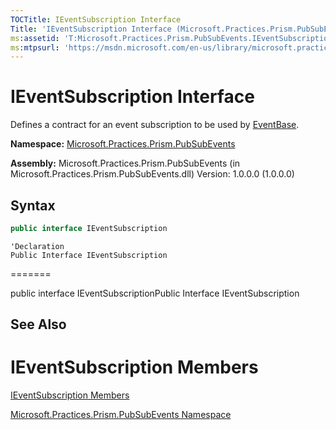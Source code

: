 ```yaml
---
TOCTitle: IEventSubscription Interface
Title: 'IEventSubscription Interface (Microsoft.Practices.Prism.PubSubEvents)'
ms:assetid: 'T:Microsoft.Practices.Prism.PubSubEvents.IEventSubscription'
ms:mtpsurl: 'https://msdn.microsoft.com/en-us/library/microsoft.practices.prism.pubsubevents.ieventsubscription(v=pandp.50)'
---
```


# IEventSubscription Interface

Defines a contract for an event subscription to be used by [EventBase](https://msdn.microsoft.com/en-us/library/microsoft.practices.prism.pubsubevents.eventbase(v=pandp.50)).

**Namespace:** [Microsoft.Practices.Prism.PubSubEvents](https://msdn.microsoft.com/en-us/library/microsoft.practices.prism.pubsubevents(v=pandp.50))

**Assembly:** Microsoft.Practices.Prism.PubSubEvents (in Microsoft.Practices.Prism.PubSubEvents.dll) Version: 1.0.0.0 (1.0.0.0)

## Syntax

~~~C#
public interface IEventSubscription
~~~
~~~VB
'Declaration
Public Interface IEventSubscription
~~~
=======


public interface IEventSubscriptionPublic Interface IEventSubscription


## See Also


IEventSubscription Members
=======

[IEventSubscription Members](https://msdn.microsoft.com/allmembers.t:microsoft.practices.prism.pubsubevents.ieventsubscription)


[Microsoft.Practices.Prism.PubSubEvents Namespace](https://msdn.microsoft.com/en-us/library/microsoft.practices.prism.pubsubevents(v=pandp.50))

